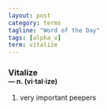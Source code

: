 ```yaml
---
layout: post
category: terms
tagline: "Word of the Day"
tags: [alpha_v]
term: vitalize
---
```


<h3>Vitalize<br/> <small>&mdash; n. (vi<span>&middot;</span>tal<span>&middot;</span>ize)</small></h3>
<p><ol><li>very important peepers</li>
</ol></p>
